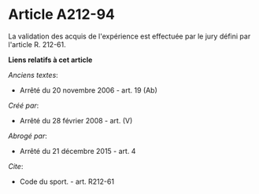 # Article A212-94

La validation des acquis de l'expérience est effectuée par le jury défini par l'article R. 212-61.

**Liens relatifs à cet article**

_Anciens textes_:

  - Arrêté du 20 novembre 2006 - art. 19 (Ab)

_Créé par_:

  - Arrêté du 28 février 2008 - art. (V)

_Abrogé par_:

  - Arrêté du 21 décembre 2015 - art. 4

_Cite_:

  - Code du sport. - art. R212-61
